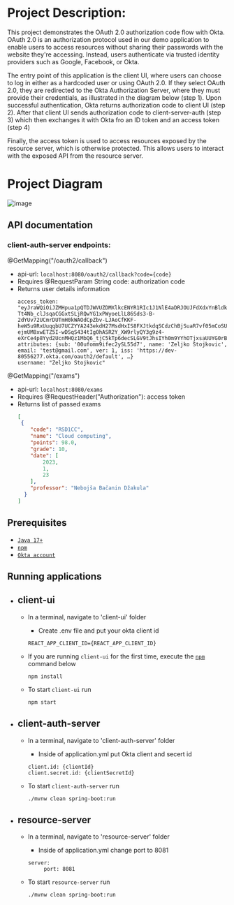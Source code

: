 # Project Description:
This project demonstrates the OAuth 2.0 authorization code flow with Okta. OAuth 2.0 is an authorization protocol used in our demo application to enable users to access resources without sharing their passwords with the website they're accessing. Instead, users authenticate via trusted identity providers such as Google, Facebook, or Okta.

The entry point of this application is the client UI, where users can choose to log in either as a hardcoded user or using OAuth 2.0. If they select OAuth 2.0, they are redirected to the Okta Authorization Server, where they must provide their credentials, as illustrated in the diagram below (step 1). Upon successful authentication, Okta returns authorization code to client UI (step 2).
After that client UI sends authorization code to client-server-auth (step 3) which then exchanges it with Okta fro an ID token and an access token (step 4)

Finally, the access token is used to access resources exposed by the resource server, which is otherwise protected. This allows users to interact with the exposed API from the resource server.

# Project Diagram
![image](https://github.com/zstojkovic00/OAuth2.0/assets/57263190/a6054dce-a383-485f-823b-37818cedde96)

## API documentation
### **client-auth-server endpoints:**
@GetMapping("/oauth2/callback") 
- api-url: ``` localhost:8080/oauth2/callback?code={code} ```
- Requires @RequestParam String code: authorization code
- Returns user details information
    ```
  access_token: "eyJraWQiOiJZMHpua1pQTDJWVUZDMXlkcENYR1RIc1J1NlE4aDRJOUJFdXdxYnBldk1RIiwiYWxnIjoiUlMyNTYifQ.eyJ2ZXIiOjEsImp0aSI6IkFULmJadDNYTEl4MmRwWVB1eTlpby1kTEVlQms4Zl9WbHFOcUFRVjBfbVc0UzgiLCJpc3MiOiJodHRwczovLKRldi04MDU1NjI3Ny5va3RhLmNvbS9vYXV0aDIvZGVmYXVsdCIsImF1ZCI6ImFwaTovL2RlZmF1bHQiLCJpYXQiOjE3MTAwMjE4ODgsImV4cCI6MTcxMDAyNTQ4OCwiY2lkIjoiMG9hZmk3eTloOFRvSVg0eE01ZDciLCJ1aWQiOiIwMHVmb21tOWlmZWMyeVNMNTVkNyIsInNjcCI6WyJzaW5naWR1bnVtLnJlYWQiLCJwcm9maWxlIiwiZW1haWwiLCJvcGVuaWQiXSwiYXV0aF90aW1lIjoxNzEwMDIxODI5LCJzdWIiOiIwMHplbGprb3N0b2prb3ZpY0BnbWFpbC5jb20ifQ.TkVw48D5mMMmjfWD7hn-Tt4Nb_clJsqaCGGxtSLjRQwYG1xPWyoeLlL86Sds3-B-2dYUv72UCmrDUTmH0kWAOdCpZbv-LJAoCfKKF-heW5u9RxUuqqbU7UCZYYA243ekdH27MsdHxIS8FXJtkdqSCdzChBjSuaR7vf05mCoSUl8H0luK1NaToTk4aOG6gF3o8l69g1XtIkzRGG1Y5jZARdqnJCp_iyK8-ejmUM8xwETZ5I-wDSqS434tIgOhASR2Y_XW9rlyQY3g9z4-eXrCe4p8Yyd2UcnMHQz1MbQ6_tjC5kTp6decSLGV9tJhsIYh0m9YYhOTjxsaUUYG0rBuhQ"
  attributes: {sub: '00ufomm9ifec2ySL55d7', name: 'Zeljko Stojkovic', email: 'test@gmail.com', ver: 1, iss: 'https://dev-80556277.okta.com/oauth2/default', …}
  username: "Zeljko Stojkovic"
    ```
@GetMapping("/exams")
- api-url: ``` localhost:8080/exams ```
- Requires @RequestHeader("Authorization"): access token
- Returns list of passed exams
    ``` json
    [
     {
        "code": "RSD1CC",
        "name": "Cloud computing",
        "points": 98.0,
        "grade": 10,
        "date": [
            2023,
            1,
            23
        ],
        "professor": "Nebojša Bačanin Džakula"
      }
  ]
    ```

## Prerequisites
- [`Java 17+`](https://www.oracle.com/java/technologies/downloads/#java17)
- [`npm`](https://docs.npmjs.com/downloading-and-installing-node-js-and-npm)
- [`Okta account`](https://developer.okta.com/signup/)


## Running applications
- ## **client-ui**
  - In a terminal, navigate to 'client-ui' folder
    - Create .env file and put your okta client id
  
    ``` 
    REACT_APP_CLIENT_ID={REACT_APP_CLIENT_ID} 
    ```

  - If you are running `client-ui` for the first time, execute the [`npm`](https://www.npmjs.com/) command below
      ```
      npm install
      ```
  - To start `client-ui` run
    ```
    npm start
    ```
- ## **client-auth-server**  
  - In a terminal, navigate to 'client-auth-server' folder

      - Inside of application.yml put Okta client and secert id

      ``` 
      client.id: {clientId}
      client.secret.id: {clientSecretId}
      ```
  - To start `client-auth-server` run

      ```
      ./mvnw clean spring-boot:run
      ```

- ## **resource-server**
  - In a terminal, navigate to 'resource-server' folder

    - Inside of application.yml change port to 8081

    ``` 
    server:
         port: 8081 
    ```
  - To start `resource-server` run

    ```
    ./mvnw clean spring-boot:run
    ```
